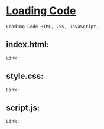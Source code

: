 # [Loading Code](https://sourceb.in/CRfkoUBptt)

```
Loading Code HTML, CSS, JavaScript.
```

## index.html:
```
Link: 
```

## style.css: 
```
Link: 
```

## script.js:
```
Link: 
```
